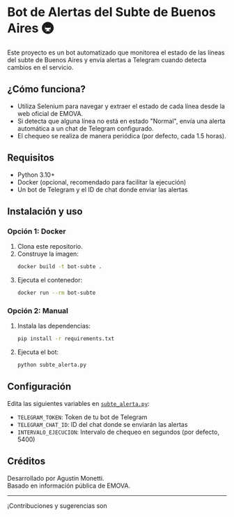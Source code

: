 # Bot de Alertas del Subte de Buenos Aires 🚇

Este proyecto es un bot automatizado que monitorea el estado de las líneas del subte de Buenos Aires y envía alertas a Telegram cuando detecta cambios en el servicio.

## ¿Cómo funciona?

- Utiliza Selenium para navegar y extraer el estado de cada línea desde la web oficial de EMOVA.
- Si detecta que alguna línea no está en estado "Normal", envía una alerta automática a un chat de Telegram configurado.
- El chequeo se realiza de manera periódica (por defecto, cada 1.5 horas).

## Requisitos

- Python 3.10+
- Docker (opcional, recomendado para facilitar la ejecución)
- Un bot de Telegram y el ID de chat donde enviar las alertas

## Instalación y uso

### Opción 1: Docker

1. Clona este repositorio.
2. Construye la imagen:
   ```sh
   docker build -t bot-subte .
   ```
3. Ejecuta el contenedor:
   ```sh
   docker run --rm bot-subte
   ```

### Opción 2: Manual

1. Instala las dependencias:
   ```sh
   pip install -r requirements.txt
   ```
2. Ejecuta el bot:
   ```sh
   python subte_alerta.py
   ```

## Configuración

Edita las siguientes variables en [`subte_alerta.py`](Bot-Subte/subte_alerta.py):

- `TELEGRAM_TOKEN`: Token de tu bot de Telegram
- `TELEGRAM_CHAT_ID`: ID del chat donde se enviarán las alertas
- `INTERVALO_EJECUCION`: Intervalo de chequeo en segundos (por defecto, 5400)

## Créditos

Desarrollado por Agustin Monetti.  
Basado en información pública de EMOVA.

---

¡Contribuciones y sugerencias son
